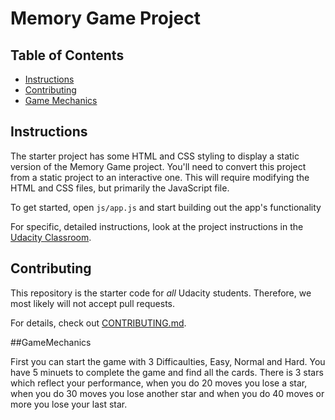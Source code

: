 # Memory Game Project

## Table of Contents

* [Instructions](#instructions)
* [Contributing](#contributing)
* [Game Mechanics](#GameMechanics)

## Instructions

The starter project has some HTML and CSS styling to display a static version of the Memory Game project. You'll need to convert this project from a static project to an interactive one. This will require modifying the HTML and CSS files, but primarily the JavaScript file.

To get started, open `js/app.js` and start building out the app's functionality

For specific, detailed instructions, look at the project instructions in the [Udacity Classroom](https://classroom.udacity.com/me).

## Contributing

This repository is the starter code for _all_ Udacity students. Therefore, we most likely will not accept pull requests.

For details, check out [CONTRIBUTING.md](CONTRIBUTING.md).

##GameMechanics

First you can start the game with 3 Difficaulties, Easy, Normal and Hard.
You have 5 minuets to complete the game and find all the cards.
There is 3 stars which reflect your performance, when you do 20 moves you lose a star, when you do 30 moves you lose another star and when you do 40 moves or more you lose your last star.